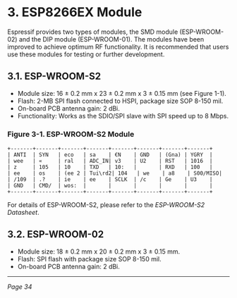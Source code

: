 # 3. ESP8266EX Module

Espressif provides two types of modules, the SMD module (ESP-WROOM-02) and the DIP module (ESP-WROOM-01). The modules have been improved to achieve optimum RF functionality. It is recommended that users use these modules for testing or further development.

## 3.1. ESP-WROOM-S2

- Module size: 16 ± 0.2 mm x 23 ± 0.2 mm x 3 ± 0.15 mm (see Figure 1-1).
- Flash: 2-MB SPI flash connected to HSPI, package size SOP 8-150 mil.
- On-board PCB antenna gain: 2 dBi.
- Functionality: Works as the SDIO/SPI slave with SPI speed up to 8 Mbps.

### Figure 3-1. ESP-WROOM-S2 Module

```
+-------+-------+-------+-------+-------+-------+-------+-------+
| ANTI  | SYN   | eco   | sa    | €N    | GND   | (Gna) | YGRY  |
| wee   | «     | ral   | ADC_IN| v3    | U2    | RST   | 1016  |
| z     | 105   | 10    | TXD   | 10:   |       | RXD   | 100   |
| ee    | os    | (ee 2 | Tui\rd2| 104   | we    | a8    | S00/MISO|
| /109  | .?    | ie    | ee    | SCLK  | /c    | Ge    | U3    |
| GND   | CMD/  | wos:  |       |       |       |       |       |
+-------+-------+-------+-------+-------+-------+-------+-------+
```

For details of ESP-WROOM-S2, please refer to the *ESP-WROOM-S2 Datasheet*.

## 3.2. ESP-WROOM-02

- Module size: 18 ± 0.2 mm x 20 ± 0.2 mm x 3 ± 0.15 mm.
- Flash: SPI flash with package size SOP 8-150 mil.
- On-board PCB antenna gain: 2 dBi.

---

*Page 34*